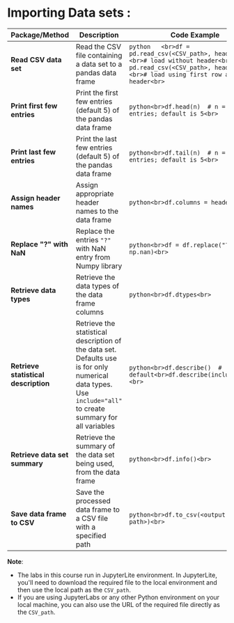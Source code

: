 # Importing Data sets :

| **Package/Method**              | **Description**                                                                                   | **Code Example**                                                                                      |
|----------------------------------|---------------------------------------------------------------------------------------------------|--------------------------------------------------------------------------------------------------------|
| **Read CSV data set**            | Read the CSV file containing a data set to a pandas data frame                                    | ```python   <br>df = pd.read_csv(<CSV_path>, header=None)<br># load without header<br>df = pd.read_csv(<CSV_path>, header=0)<br># load using first row as header<br>``` |
| **Print first few entries**      | Print the first few entries (default 5) of the pandas data frame                                  | ```python<br>df.head(n)  # n = number of entries; default is 5<br>```                                 |
| **Print last few entries**       | Print the last few entries (default 5) of the pandas data frame                                   | ```python<br>df.tail(n)  # n = number of entries; default is 5<br>```                                 |
| **Assign header names**          | Assign appropriate header names to the data frame                                                 | ```python<br>df.columns = headers<br>```                                                               |
| **Replace "?" with NaN**         | Replace the entries `"?"` with NaN entry from Numpy library                                       | ```python<br>df = df.replace("?", np.nan)<br>```                                                      |
| **Retrieve data types**          | Retrieve the data types of the data frame columns                                                 | ```python<br>df.dtypes<br>```                                                                         |
| **Retrieve statistical description** | Retrieve the statistical description of the data set. Defaults use is for only numerical data types. Use `include="all"` to create summary for all variables | ```python<br>df.describe()  # default<br>df.describe(include="all")<br>```                             |
| **Retrieve data set summary**    | Retrieve the summary of the data set being used, from the data frame                              | ```python<br>df.info()<br>```                                                                         |
| **Save data frame to CSV**       | Save the processed data frame to a CSV file with a specified path                                 | ```python<br>df.to_csv(<output CSV path>)<br>```                                                      |

**Note**:  
 - The labs in this course run in JupyterLite environment. In JupyterLite, you'll need to download the required file to the local environment and then use the local path as the `CSV_path`.  
 - If you are using JupyterLabs or any other Python environment on your local machine, you can also use the URL of the required file directly as the `CSV_path`.
